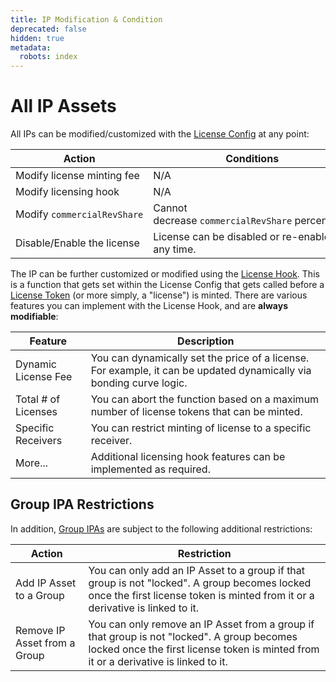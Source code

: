 ```yaml
---
title: IP Modification & Condition
deprecated: false
hidden: true
metadata:
  robots: index
---
```

# All IP Assets

All IPs can be modified/customized with the [License Config](doc:license-config-hook) at any point:

| **Action**                  | **Conditions**                                     |
| --------------------------- | -------------------------------------------------- |
| Modify license minting fee  | N/A                                                |
| Modify licensing hook       | N/A                                                |
| Modify `commercialRevShare` | Cannot decrease `commercialRevShare` percentage.   |
| Disable/Enable the license  | License can be disabled or re-enabled at any time. |

The IP can be further customized or modified using the [License Hook](https://docs.story.foundation/docs/license-config-hook#/licensing-hook). This is a function that gets set within the License Config that gets called before a [License Token](doc:license-token) (or more simply, a "license") is minted. There are various features you can implement with the License Hook, and are **always modifiable**:

| **Feature**         | **Description**                                                                                                     |
| ------------------- | ------------------------------------------------------------------------------------------------------------------- |
| Dynamic License Fee | You can dynamically set the price of a license. For example, it can be updated dynamically via bonding curve logic. |
| Total # of Licenses | You can abort the function based on a maximum number of license tokens that can be minted.                          |
| Specific Receivers  | You can restrict minting of license to a specific receiver.                                                         |
| More...             | Additional licensing hook features can be implemented as required.                                                  |

## Group IPA Restrictions

In addition, [Group IPAs](doc:grouping-module) are subject to the following additional restrictions:

| **Action**                   | **Restriction**                                                                                                                                                                    |
| ---------------------------- | ---------------------------------------------------------------------------------------------------------------------------------------------------------------------------------- |
| Add IP Asset to a Group      | You can only add an IP Asset to a group if that group is not "locked". A group becomes locked once the first license token is minted from it or a derivative is linked to it.      |
| Remove IP Asset from a Group | You can only remove an IP Asset from a group if that group is not "locked". A group becomes locked once the first license token is minted from it or a derivative is linked to it. |